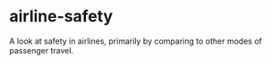 # airline-safety
A look at safety in airlines, primarily by comparing to other modes of passenger travel.

